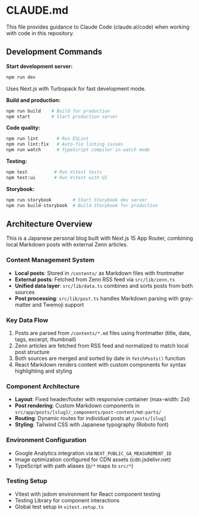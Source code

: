# CLAUDE.md

This file provides guidance to Claude Code (claude.ai/code) when working with code in this repository.

## Development Commands

**Start development server:**
```bash
npm run dev
```
Uses Next.js with Turbopack for fast development mode.

**Build and production:**
```bash
npm run build    # Build for production
npm start        # Start production server
```

**Code quality:**
```bash
npm run lint       # Run ESLint
npm run lint:fix   # Auto-fix linting issues
npm run watch      # TypeScript compiler in watch mode
```

**Testing:**
```bash
npm test          # Run Vitest tests
npm test:ui       # Run Vitest with UI
```

**Storybook:**
```bash
npm run storybook        # Start Storybook dev server
npm run build-storybook  # Build Storybook for production
```

## Architecture Overview

This is a Japanese personal blog built with Next.js 15 App Router, combining local Markdown posts with external Zenn articles.

### Content Management System
- **Local posts**: Stored in `/contents/` as Markdown files with frontmatter
- **External posts**: Fetched from Zenn RSS feed via `src/lib/zenn.ts`
- **Unified data layer**: `src/lib/data.ts` combines and sorts posts from both sources
- **Post processing**: `src/lib/post.ts` handles Markdown parsing with gray-matter and Twemoji support

### Key Data Flow
1. Posts are parsed from `/contents/*.md` files using frontmatter (title, date, tags, excerpt, thumbnail)
2. Zenn articles are fetched from RSS feed and normalized to match local post structure
3. Both sources are merged and sorted by date in `fetchPosts()` function
4. React Markdown renders content with custom components for syntax highlighting and styling

### Component Architecture
- **Layout**: Fixed header/footer with responsive container (max-width: 2xl)
- **Post rendering**: Custom Markdown components in `src/app/posts/[slug]/_components/post-content/md-parts/`
- **Routing**: Dynamic routes for individual posts at `/posts/[slug]`
- **Styling**: Tailwind CSS with Japanese typography (Roboto font)

### Environment Configuration
- Google Analytics integration via `NEXT_PUBLIC_GA_MEASUREMENT_ID`
- Image optimization configured for CDN assets (cdn.jsdelivr.net)
- TypeScript with path aliases (`@/*` maps to `src/*`)

### Testing Setup
- Vitest with jsdom environment for React component testing
- Testing Library for component interactions
- Global test setup in `vitest.setup.ts`